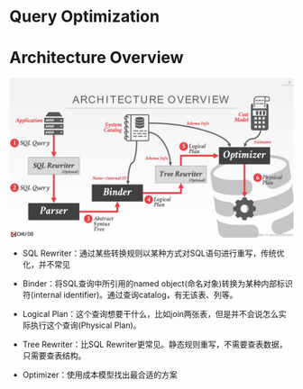 # Query Optimization



# Architecture Overview

![14-optimization1_6](CMU445-14-QueryPlanning-Optimization1/14-optimization1_6.JPG)

- SQL Rewriter：通过某些转换规则以某种方式对SQL语句进行重写，传统优化，并不常见

- Binder：将SQL查询中所引用的named object(命名对象)转换为某种内部标识符(internal identifier)。通过查询catalog，有无该表、列等。

- Logical Plan：这个查询想要干什么，比如join两张表，但是并不会说怎么实际执行这个查询(Physical Plan)。

- Tree Rewriter：比SQL Rewriter更常见。静态规则重写，不需要查表数据，只需要查表结构。
- Optimizer：使用成本模型找出最合适的方案

